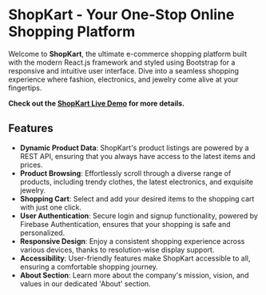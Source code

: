 # ShopKart - Your One-Stop Online Shopping Platform

Welcome to **ShopKart**, the ultimate e-commerce shopping platform built with the modern React.js framework and styled using Bootstrap for a responsive and intuitive user interface. Dive into a seamless shopping experience where fashion, electronics, and jewelry come alive at your fingertips.

**Check out the [ShopKart Live Demo](https://swarali25.github.io/shopkart/) for more details.**

## Features

- **Dynamic Product Data**: ShopKart's product listings are powered by a REST API, ensuring that you always have access to the latest items and prices.
- **Product Browsing**: Effortlessly scroll through a diverse range of products, including trendy clothes, the latest electronics, and exquisite jewelry.
- **Shopping Cart**: Select and add your desired items to the shopping cart with just one click.
- **User Authentication**: Secure login and signup functionality, powered by Firebase Authentication, ensures that your shopping is safe and personalized.
- **Responsive Design**: Enjoy a consistent shopping experience across various devices, thanks to resolution-wise display support.
- **Accessibility**: User-friendly features make ShopKart accessible to all, ensuring a comfortable shopping journey.
- **About Section**: Learn more about the company's mission, vision, and values in our dedicated 'About' section.





